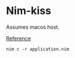 # Nim-kiss

Assumes macos host.

[Reference](https://github.com/nimgl/glfw)

```shell script
nim c -r application.nim
```
